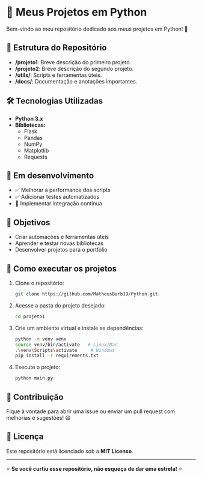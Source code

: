 # 🚀 Meus Projetos em Python

Bem-vindo ao meu repositório dedicado aos meus projetos em Python! 🐍

## 📁 Estrutura do Repositório

- **/projeto1**: Breve descrição do primeiro projeto.
- **/projeto2**: Breve descrição do segundo projeto.
- **/utils/**: Scripts e ferramentas úteis.
- **/docs/**: Documentação e anotações importantes.

## 🛠️ Tecnologias Utilizadas

- **Python 3.x**
- **Bibliotecas:**
  - Flask
  - Pandas
  - NumPy
  - Matplotlib
  - Requests

## 🚧 Em desenvolvimento

- ✅ Melhorar a performance dos scripts
- ✅ Adicionar testes automatizados
- 🔧 Implementar integração contínua

## 🎯 Objetivos

- Criar automações e ferramentas úteis
- Aprender e testar novas bibliotecas
- Desenvolver projetos para o portfólio

## 📌 Como executar os projetos

1. Clone o repositório:
   ```bash
   git clone https://github.com/MatheusBarb19/Python.git
   ```
2. Acesse a pasta do projeto desejado:
   ```bash
   cd projeto1
   ```
3. Crie um ambiente virtual e instale as dependências:
   ```bash
   python -m venv venv
   source venv/bin/activate   # Linux/Mac
   .\venv\Scripts\activate     # Windows
   pip install -r requirements.txt
   ```
4. Execute o projeto:
   ```bash
   python main.py
   ```

## 🤝 Contribuição

Fique à vontade para abrir uma issue ou enviar um pull request com melhorias e sugestões! 😄

## 📝 Licença

Este repositório está licenciado sob a **MIT License**.

---

⭐ **Se você curtiu esse repositório, não esqueça de dar uma estrela!** ⭐

